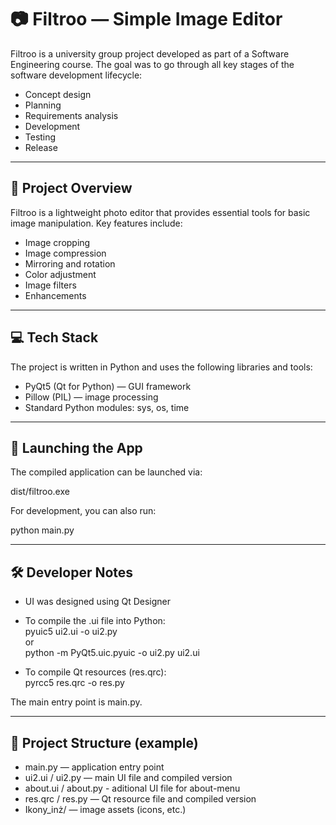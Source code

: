 # 📷 Filtroo — Simple Image Editor

Filtroo is a university group project developed as part of a Software Engineering course. The goal was to go through all key stages of the software development lifecycle:

- Concept design  
- Planning  
- Requirements analysis  
- Development  
- Testing  
- Release

---

## 🧩 Project Overview

Filtroo is a lightweight photo editor that provides essential tools for basic image manipulation. Key features include:

- Image cropping  
- Image compression  
- Mirroring and rotation  
- Color adjustment  
- Image filters  
- Enhancements

---

## 💻 Tech Stack

The project is written in Python and uses the following libraries and tools:

- PyQt5 (Qt for Python) — GUI framework  
- Pillow (PIL) — image processing  
- Standard Python modules: sys, os, time  

---

## 🚀 Launching the App

The compiled application can be launched via:

dist/filtroo.exe

For development, you can also run:

python main.py

---

## 🛠️ Developer Notes

- UI was designed using Qt Designer  
- To compile the .ui file into Python:  
  pyuic5 ui2.ui -o ui2.py  
  or  
  python -m PyQt5.uic.pyuic -o ui2.py ui2.ui  

- To compile Qt resources (res.qrc):  
  pyrcc5 res.qrc -o res.py

The main entry point is main.py.

---

## 📁 Project Structure (example)

- main.py — application entry point  
- ui2.ui / ui2.py — main UI file and compiled version
- about.ui / about.py - aditional UI file for about-menu  
- res.qrc / res.py — Qt resource file and compiled version  
- Ikony_inż/ — image assets (icons, etc.)  
